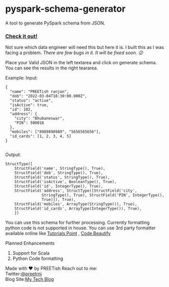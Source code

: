 # pyspark-schema-generator
A tool to generate PySpark schema from JSON.
### [Check it out!](https://preetranjan.github.io/pyspark-schema-generator/)

Not sure which data engineer will need this but here it is. I built this as I was facing a problem. 
*There are few bugs in it. It will be fixed soon. 😉*

Place your Valid JSON in the left textarea and click on generate schema. You can see the results in the right teararea.

Example:
Input:
```
{
  "name": "PREETish ranjan",
  "dob": "2022-03-04T18:30:00.000Z",
  "status": "active",
  "isActive": true,
  "id": 102,
  "address": {
    "city": "Bhubaneswar",
    "PIN": 500016
  },
  "mobiles": ["8989898989", "5656565656"],
  "id_cards": [1, 2, 3, 4, 5]
}


```

Output:

```
StructType([
    StructField('name', StringType(), True),
    StructField('dob', StringType(), True),
    StructField('status', StringType(), True),
    StructField('isActive', BooleanType(), True),
    StructField('id', IntegerType(), True),
    StructField('address', StructType([StructField('city',
                StringType(), True), StructField('PIN', IntegerType(),
                True)]), True),
    StructField('mobiles', ArrayType(StringType()), True),
    StructField('id_cards', ArrayType(IntegerType()), True),
    ])
```


You can use this schema for further processing. Currently formatting python code is not supported in house. You can use 3rd party formatter available online like
[Tutorials Point](https://www.tutorialspoint.com/online_python_formatter.htm) ,
[Code Beautify](https://codebeautify.org/python-formatter-beautifier)

Planned Enhancements
1. Support for Scala
2. Python Code formatting



Made with ♥ by PREETish
Reach out to me:\
Twitter:[@preetrnj](https://twitter.com/preetrnj)\
Blog Site:[My Tech Blog](https://pritishcodeblogs.blogspot.com)
